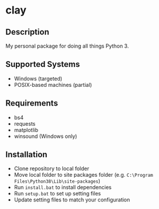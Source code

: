 # clay

## Description

My personal package for doing all things Python 3.

## Supported Systems

- Windows (targeted)
- POSIX-based machines (partial)

## Requirements

- bs4
- requests
- matplotlib
- winsound (Windows only)

## Installation

- Clone repository to local folder
- Move local folder to site packages folder (e.g. `C:\Program Files\Python38\Lib\site-packages`)
- Run `install.bat` to install dependencies
- Run `setup.bat` to set up setting files
- Update setting files to match your configuration
